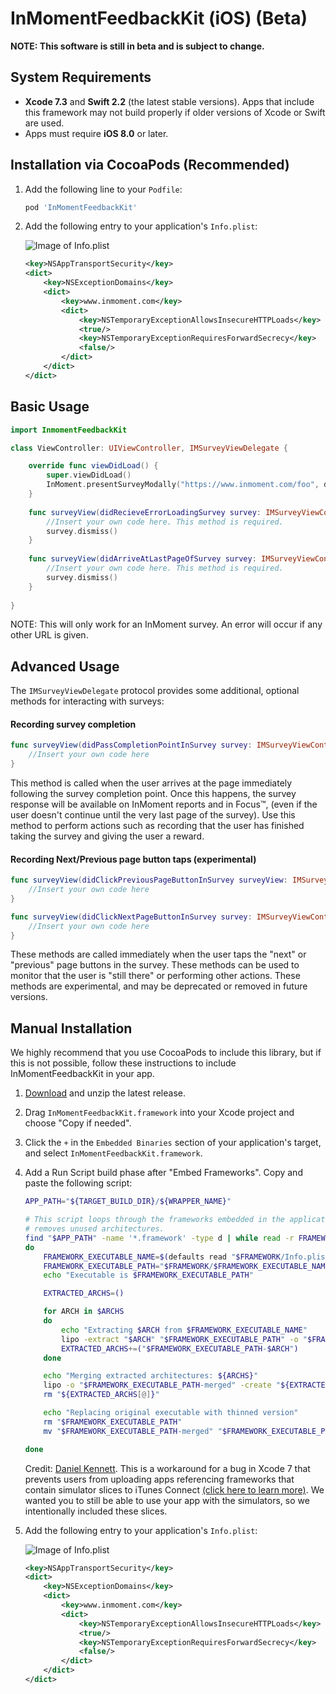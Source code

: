 # InMomentFeedbackKit (iOS) (Beta)

**NOTE: This software is still in beta and is subject to change.**

## System Requirements

- **Xcode 7.3** and **Swift 2.2** (the latest stable versions). Apps that include this framework may not build properly if older versions of Xcode or Swift are used.
- Apps must require **iOS 8.0** or later.

## Installation via CocoaPods (Recommended)

1. Add the following line to your ```Podfile```:

    ```ruby
    pod 'InMomentFeedbackKit'
    ```
    
2. Add the following entry to your application's ```Info.plist```:

    ![Image of Info.plist](https://cloud.githubusercontent.com/assets/15389109/16543850/baedac32-40aa-11e6-824e-1c20a85c7c9a.png)

    ```xml
    <key>NSAppTransportSecurity</key>
    <dict>
        <key>NSExceptionDomains</key>
        <dict>
            <key>www.inmoment.com</key>
            <dict>
                <key>NSTemporaryExceptionAllowsInsecureHTTPLoads</key>
                <true/>
                <key>NSTemporaryExceptionRequiresForwardSecrecy</key>
                <false/>
            </dict>
        </dict>
    </dict>
    ```

## Basic Usage
    
```swift
import InmomentFeedbackKit
```
    
```swift
class ViewController: UIViewController, IMSurveyViewDelegate {

    override func viewDidLoad() {
        super.viewDidLoad()
        InMoment.presentSurveyModally("https://www.inmoment.com/foo", delegate: self)
    }
    
    func surveyView(didRecieveErrorLoadingSurvey survey: IMSurveyViewController, error: NSError) {
        //Insert your own code here. This method is required.
        survey.dismiss()
    }
  
    func surveyView(didArriveAtLastPageOfSurvey survey: IMSurveyViewController) {
        //Insert your own code here. This method is required.
        survey.dismiss()
    }
  
}
```

NOTE: This will only work for an InMoment survey. An error will occur if any other URL is given.

## Advanced Usage

The ```IMSurveyViewDelegate``` protocol provides some additional, optional methods for interacting with surveys:

#### Recording survey completion

```swift
func surveyView(didPassCompletionPointInSurvey survey: IMSurveyViewController) {
    //Insert your own code here
}
```
  
This method is called when the user arrives at the page immediately following the survey completion point. Once this happens, the survey response will be available on InMoment reports and in Focus™, (even if the user doesn't continue until the very last page of the survey). Use this method to perform actions such as recording that the user has finished taking the survey and giving the user a reward.

#### Recording Next/Previous page button taps (experimental)

```swift
func surveyView(didClickPreviousPageButtonInSurvey surveyView: IMSurveyViewController) {
    //Insert your own code here
}

func surveyView(didClickNextPageButtonInSurvey survey: IMSurveyViewController) {
    //Insert your own code here
}
```

These methods are called immediately when the user taps the "next" or "previous" page buttons in the survey. These methods can be used to monitor that the user is "still there" or performing other actions. These methods are experimental, and may be deprecated or removed in future versions.

## Manual Installation

We highly recommend that you use CocoaPods to include this library, but if this is not possible, follow these instructions to include InMomentFeedbackKit in your app.

1. [Download](https://www.github.com/InMoment/inmoment-sdk/releases/latest) and unzip the latest release.
2. Drag ```InMomentFeedbackKit.framework``` into your Xcode project and choose "Copy if needed".
3. Click the ```+``` in the ```Embedded Binaries``` section of your application's target, and select ```InMomentFeedbackKit.framework```.
3. Add a Run Script build phase after "Embed Frameworks". Copy and paste the following script:

    ```bash
    APP_PATH="${TARGET_BUILD_DIR}/${WRAPPER_NAME}"

    # This script loops through the frameworks embedded in the application and
    # removes unused architectures.
    find "$APP_PATH" -name '*.framework' -type d | while read -r FRAMEWORK
    do
        FRAMEWORK_EXECUTABLE_NAME=$(defaults read "$FRAMEWORK/Info.plist" CFBundleExecutable)
        FRAMEWORK_EXECUTABLE_PATH="$FRAMEWORK/$FRAMEWORK_EXECUTABLE_NAME"
        echo "Executable is $FRAMEWORK_EXECUTABLE_PATH"
    
        EXTRACTED_ARCHS=()
    
        for ARCH in $ARCHS
        do
            echo "Extracting $ARCH from $FRAMEWORK_EXECUTABLE_NAME"
            lipo -extract "$ARCH" "$FRAMEWORK_EXECUTABLE_PATH" -o "$FRAMEWORK_EXECUTABLE_PATH-$ARCH"
            EXTRACTED_ARCHS+=("$FRAMEWORK_EXECUTABLE_PATH-$ARCH")
        done
    
        echo "Merging extracted architectures: ${ARCHS}"
        lipo -o "$FRAMEWORK_EXECUTABLE_PATH-merged" -create "${EXTRACTED_ARCHS[@]}"
        rm "${EXTRACTED_ARCHS[@]}"
    
        echo "Replacing original executable with thinned version"
        rm "$FRAMEWORK_EXECUTABLE_PATH"
        mv "$FRAMEWORK_EXECUTABLE_PATH-merged" "$FRAMEWORK_EXECUTABLE_PATH"
    
    done
    ```
    Credit: [Daniel Kennett](http://stackoverflow.com/users/29005/ikenndac). This is a workaround for a bug in Xcode 7 that prevents users from uploading apps referencing frameworks that contain simulator slices to iTunes Connect [(click here to learn more)](http://ikennd.ac/blog/2015/02/stripping-unwanted-architectures-from-dynamic-libraries-in-xcode/). We wanted you to still be able to use your app with the simulators, so we intentionally included these slices.
    
4. Add the following entry to your application's ```Info.plist```:

    ![Image of Info.plist](https://cloud.githubusercontent.com/assets/15389109/16543850/baedac32-40aa-11e6-824e-1c20a85c7c9a.png)

    ```xml
    <key>NSAppTransportSecurity</key>
    <dict>
        <key>NSExceptionDomains</key>
        <dict>
            <key>www.inmoment.com</key>
            <dict>
                <key>NSTemporaryExceptionAllowsInsecureHTTPLoads</key>
                <true/>
                <key>NSTemporaryExceptionRequiresForwardSecrecy</key>
                <false/>
            </dict>
        </dict>
    </dict>
    ```

